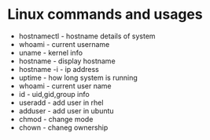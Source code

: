 # Linux commands and usages

- hostnamectl  - hostname details of system
- whoami       - current username
- uname        - kernel info
- hostname     - display hostname
- hostname -i  - ip address
- uptime       - how long system is running
- whoami       - current user name
- id           - uid,gid,group info
- useradd      - add user in rhel
- adduser      - add user in ubuntu  
- chmod        - change mode
- chown        - chaneg ownership
       

